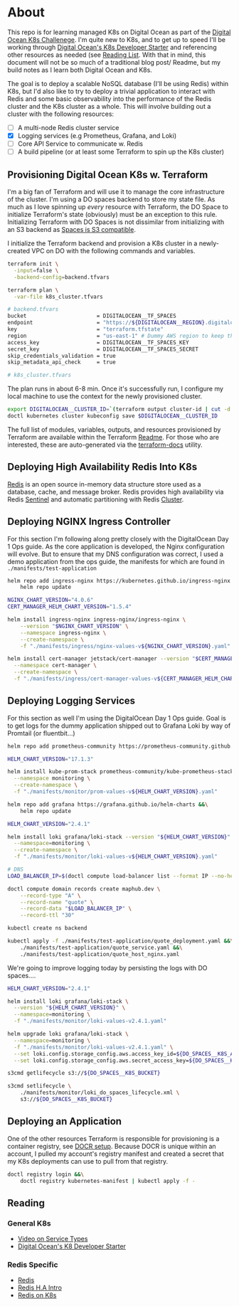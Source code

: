 # About

This repo is for learning managed K8s on Digital Ocean as part of the [Digital Ocean K8s Challenege](lhttps://www.digitalocean.com/community/pages/kubernetes-challenge). I'm quite new to K8s, and to get up to speed I'll be working through [Digital Ocean's K8s Developer Starter](https://github.com/digitalocean/Kubernetes-Starter-Kit-Developers) and referencing other resources as needed (see [Reading List](#Reading). With that in mind, this document will not be so much of a traditional blog post/ Readme, but my build notes as I learn both Digital Ocean and K8s.

The goal is to deploy a scalable NoSQL database (I'll be using Redis) within K8s, but I'd also like to try to deploy a trivial application to interact with Redis and some basic observability into the performance of the Redis cluster and the K8s cluster as a whole. This will involve building out a cluster with the following resources:

- [ ] A multi-node Redis cluster service
- [x] Logging services (e.g Prometheus, Grafana, and Loki)
- [ ] Core API Service to communicate w. Redis
- [ ] A build pipeline (or at least some Terraform to spin up the K8s cluster)

## Provisioning Digital Ocean K8s w. Terraform

I'm a big fan of Terraform and will use it to manage the core infrastructure of the cluster. I'm using a DO spaces backend to store my state file. As much as I love spinning up *every* resource with Terraform, the DO Space to initialize Terraform's state (obviously) must be an exception to this rule. Initializing Terraform with DO Spaces is not dissimilar from initializing with an S3 backend as [Spaces is S3 compatible](https://www.digitalocean.com/products/spaces/).

I initialize the Terraform backend and provision a K8s cluster in a newly-created VPC on DO with the following commands and variables.

```bash
terraform init \
  -input=false \
  -backend-config=backend.tfvars

terraform plan \
  -var-file k8s_cluster.tfvars
```

```bash
# backend.tfvars
bucket                      = DIGITALOCEAN__TF_SPACES
endpoint                    = "https://${DIGITALOCEAN__REGION}.digitaloceanspaces.com"
key                         = "terraform.tfstate"
region                      = "us-east-1" # Dummy AWS region to keep the s3 backend happy...
access_key                  = DIGITALOCEAN__TF_SPACES_KEY
secret_key                  = DIGITALOCEAN__TF_SPACES_SECRET
skip_credentials_validation = true
skip_metadata_api_check     = true
```

```bash
# k8s_cluster.tfvars
```

The plan runs in about 6-8 min. Once it's successfully run, I configure my local machine to use the context for the newly provisioned cluster.

```bash
export DIGITALOCEAN__CLUSTER_ID=`(terraform output cluster-id | cut -d':' -f3 | sed 's/\"//g')`
doctl kubernetes cluster kubeconfig save $DIGITALOCEAN__CLUSTER_ID
```

The full list of modules, variables, outputs, and resources provisioned by Terraform are available within the Terraform [Readme](./terraform/dev/readme.md). For those who are interested, these are auto-generated via the [terraform-docs](https://terraform-docs.io/user-guide/introduction/) utility.

## Deploying High Availability Redis Into K8s

[Redis](https://redis.io/) is an open source in-memory data structure store used as a database, cache, and message broker. Redis provides high availability via Redis [Sentinel](https://redis.io/topics/sentinel) and automatic partitioning with Redis [Cluster](https://redis.io/topics/cluster-tutorial).





## Deploying NGINX Ingress Controller

For this section I'm following along pretty closely with the DigitalOcean Day 1 Ops guide. As the core application is developed, the Nginx configuration will evolve. But to ensure that my DNS configuration was correct, I used a demo application from the ops guide, the manifests for which are found in `./manifests/test-application`

```bash
helm repo add ingress-nginx https://kubernetes.github.io/ingress-nginx &&\
    helm repo update

NGINX_CHART_VERSION="4.0.6"
CERT_MANAGER_HELM_CHART_VERSION="1.5.4"

helm install ingress-nginx ingress-nginx/ingress-nginx \
    --version "$NGINX_CHART_VERSION" \
    --namespace ingress-nginx \
    --create-namespace \
    -f "./manifests/ingress/nginx-values-v${NGINX_CHART_VERSION}.yaml"

helm install cert-manager jetstack/cert-manager --version "$CERT_MANAGER_HELM_CHART_VERSION" \
  --namespace cert-manager \
  --create-namespace \
  -f "./manifests/ingress/cert-manager-values-v${CERT_MANAGER_HELM_CHART_VERSION}.yaml"
```

## Deploying Logging Services

For this section as well I'm using the DigitalOcean Day 1 Ops guide.  Goal is to get logs for the dummy application shipped out to Grafana Loki by way of Promtail (or fluentbit...)

```bash
helm repo add prometheus-community https://prometheus-community.github.io/helm-charts

HELM_CHART_VERSION="17.1.3"

helm install kube-prom-stack prometheus-community/kube-prometheus-stack --version "${HELM_CHART_VERSION}" \
  --namespace monitoring \
  --create-namespace \
  -f "./manifests/monitor/prom-values-v${HELM_CHART_VERSION}.yaml"

```

```bash
helm repo add grafana https://grafana.github.io/helm-charts &&\
    helm repo update

HELM_CHART_VERSION="2.4.1"

helm install loki grafana/loki-stack --version "${HELM_CHART_VERSION}" \
  --namespace=monitoring \
  --create-namespace \
  -f "./manifests/monitor/loki-values-v${HELM_CHART_VERSION}.yaml"
```

```bash
# DNS
LOAD_BALANCER_IP=$(doctl compute load-balancer list --format IP --no-header)

doctl compute domain records create maphub.dev \
    --record-type "A" \
    --record-name "quote" \
    --record-data "$LOAD_BALANCER_IP" \
    --record-ttl "30"
```

```bash
kubectl create ns backend

kubectl apply -f ./manifests/test-application/quote_deployment.yaml &&\
    ./manifests/test-application/quote_service.yaml &&\
    ./manifests/test-application/quote_host_nginx.yaml
```


We're going to improve logging today by persisting the logs with DO spaces....

```bash
HELM_CHART_VERSION="2.4.1"

helm install loki grafana/loki-stack \
  --version "${HELM_CHART_VERSION}" \
  --namespace=monitoring \
  -f "./manifests/monitor/loki-values-v2.4.1.yaml"

helm upgrade loki grafana/loki-stack \
  --namespace=monitoring \
  -f "./manifests/monitor/loki-values-v2.4.1.yaml" \
  --set loki.config.storage_config.aws.access_key_id=${DO_SPACES__K8S_ACCESS_KEY} \
  --set loki.config.storage_config.aws.secret_access_key=${DO_SPACES__K8S_SECRET_KEY}
```

```bash
s3cmd getlifecycle s3://${DO_SPACES__K8S_BUCKET}

s3cmd setlifecycle \
    ./manifests/monitor/loki_do_spaces_lifecycle.xml \
    s3://${DO_SPACES__K8S_BUCKET}
```


## Deploying an Application

One of the other resources Terraform is responsible for provisioning is a container registry, see [DOCR setup](https://github.com/digitalocean/Kubernetes-Starter-Kit-Developers/tree/main/02-setup-DOCR). Because DOCR is unique within an account, I pulled my account's registry manifest and created a secret that my K8s deployments can use to pull from that registry.

```bash
doctl registry login &&\
    doctl registry kubernetes-manifest | kubectl apply -f -
```

## Reading

### General K8s

- [Video on Service Types](https://www.youtube.com/watch?v=T4Z7visMM4E)
- [Digital Ocean's K8 Developer Starter](https://github.com/digitalocean/Kubernetes-Starter-Kit-Developers)

### Redis Specific

- [Redis](https://marklu-sf.medium.com/deploy-and-operate-a-redis-cluster-in-kubernetes-94fde7853001)
- [Redis H.A Intro](https://www.youtube.com/watch?v=GEg7s3i6Jak)
- [Redis on K8s](https://www.youtube.com/watch?v=JmCn7k0PlV4)
